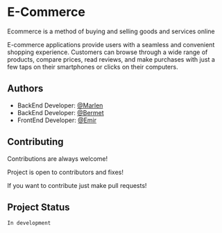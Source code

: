 
# E-Commerce

Ecommerce is a method of buying and selling goods and services online

E-commerce applications provide users with a seamless and convenient shopping experience. Customers can browse through a wide range of products, compare prices, read reviews, and make purchases with just a few taps on their smartphones or clicks on their computers.


## Authors

- BackEnd Developer: [@Marlen](https://www.github.com/Marrlenns)
- BackEnd Developer: [@Bermet](https://www.github.com/isbembi)
- FrontEnd Developer: [@Emir](https://www.github.com/Emirkeenz)


## Contributing

Contributions are always welcome!

Project is open to contributors and fixes!

If you want to contribute just make pull requests!
## Project Status

    In development